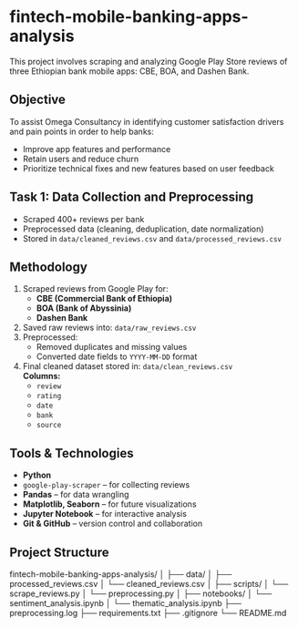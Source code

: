 # fintech-mobile-banking-apps-analysis

This project involves scraping and analyzing Google Play Store reviews of three Ethiopian bank mobile apps: CBE, BOA, and Dashen Bank.

## Objective

To assist Omega Consultancy in identifying customer satisfaction drivers and pain points in order to help banks:

- Improve app features and performance
- Retain users and reduce churn
- Prioritize technical fixes and new features based on user feedback

## Task 1: Data Collection and Preprocessing

- Scraped 400+ reviews per bank
- Preprocessed data (cleaning, deduplication, date normalization)
- Stored in `data/cleaned_reviews.csv` and `data/processed_reviews.csv`

## Methodology

1. Scraped reviews from Google Play for:
   - **CBE (Commercial Bank of Ethiopia)**
   - **BOA (Bank of Abyssinia)**
   - **Dashen Bank**
2. Saved raw reviews into: `data/raw_reviews.csv`
3. Preprocessed:
   - Removed duplicates and missing values
   - Converted date fields to `YYYY-MM-DD` format
4. Final cleaned dataset stored in: `data/clean_reviews.csv`  
   **Columns:**
   - `review`
   - `rating`
   - `date`
   - `bank`
   - `source`

## Tools & Technologies

- **Python**
- `google-play-scraper` – for collecting reviews
- **Pandas** – for data wrangling
- **Matplotlib, Seaborn** – for future visualizations
- **Jupyter Notebook** – for interactive analysis
- **Git & GitHub** – version control and collaboration

## Project Structure

fintech-mobile-banking-apps-analysis/
│
├── data/
│ ├── processed_reviews.csv
│ └── cleaned_reviews.csv
│
├── scripts/
│ └── scrape_reviews.py
│ └── preprocessing.py
│
├── notebooks/
│ └── sentiment_analysis.ipynb
│ └── thematic_analysis.ipynb
├── preprocessing.log
├── requirements.txt
├── .gitignore
└── README.md
